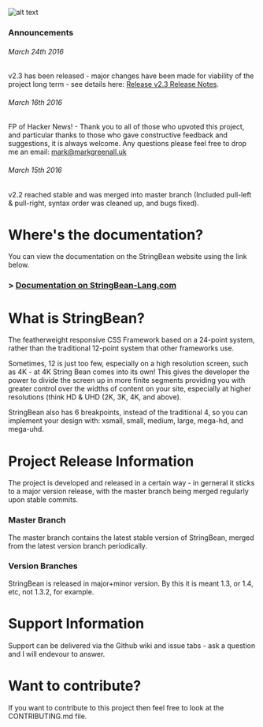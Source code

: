 ![alt text](https://s3-eu-west-1.amazonaws.com/stringbean/img/StringBean-Logos/Github-Logo.png "StringBean")

### Announcements

###### March 24th 2016
v2.3 has been released - major changes have been made for viability of the project long term - see details here: [Release v2.3 Release Notes](https://github.com/markgreenall/StringBean/releases/tag/v2.3).

###### March 16th 2016
FP of Hacker News! - Thank you to all of those who upvoted this project, and particular thanks to those who gave constructive feedback and suggestions, it is always welcome. Any questions please feel free to drop me an email: mark@markgreenall.uk

###### March 15th 2016
v2.2 reached stable and was merged into master branch (Included pull-left & pull-right, syntax order was cleaned up, and bugs fixed).


# Where's the documentation?
You can view the documentation on the StringBean website using the link below.

### > [Documentation on StringBean-Lang.com](http://stringbean-lang.com/#content "StringBean Documentation")


# What is StringBean?
The featherweight responsive CSS Framework based on a 24-point system, rather than the traditional 12-point system that other frameworks use.

Sometimes, 12 is just too few, especially on a high resolution screen, such as 4K - at 4K String Bean comes into its own!  This gives the developer the power to divide the screen up in more finite segments providing you with greater control over the widths of content on your site, especially at higher resolutions (think HD & UHD (2K, 3K, 4K, and above).

StringBean also has 6 breakpoints, instead of the traditional 4, so you can implement your design with: xsmall, small, medium, large, mega-hd, and mega-uhd.

# Project Release Information
The project is developed and released in a certain way - in gerneral it sticks to a major version release, with the master branch being merged regularly upon stable commits.

### Master Branch
The master branch contains the latest stable version of StringBean, merged from the latest version branch periodically.

### Version Branches
StringBean is released in major+minor version.  By this it is meant 1.3, or 1.4, etc, not 1.3.2, for example.

# Support Information
Support can be delivered via the Github wiki and issue tabs - ask a question and I will endevour to answer.

# Want to contribute?
If you want to contribute to this project then feel free to look at the CONTRIBUTING.md file.

